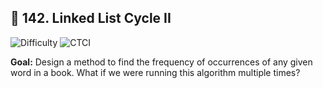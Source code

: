 ## 🧩 142. Linked List Cycle II

<p>
  <img alt="Difficulty" src="https://img.shields.io/badge/Implementation_Difficulty-Medium-yellow">
  
  <img alt="CTCI" src="https://img.shields.io/badge/Source-CTCI%2016.2%20(Word Frequency)-1e90ff?style=for-the-badge">
</p>

**Goal:** Design a method to find the frequency of occurrences of any given word in a
book. What if we were running this algorithm multiple times?